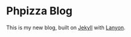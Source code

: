 # Phpizza Blog

This is my new blog, built on [Jekyll](http://jekyllrb.com) with [Lanyon](http://lanyon.getpoole.com/).
